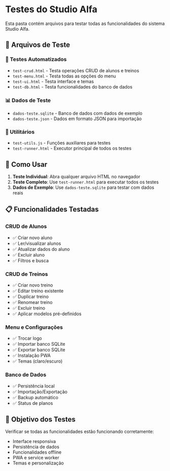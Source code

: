 # Testes do Studio Alfa

Esta pasta contém arquivos para testar todas as funcionalidades do sistema Studio Alfa.

## 📁 Arquivos de Teste

### 🧪 Testes Automatizados
- `test-crud.html` - Testa operações CRUD de alunos e treinos
- `test-menu.html` - Testa todas as opções do menu
- `test-ui.html` - Testa interface e temas
- `test-db.html` - Testa funcionalidades do banco de dados

### 📊 Dados de Teste
- `dados-teste.sqlite` - Banco de dados com dados de exemplo
- `dados-teste.json` - Dados em formato JSON para importação

### 🔧 Utilitários
- `test-utils.js` - Funções auxiliares para testes
- `test-runner.html` - Executor principal de todos os testes

## 🚀 Como Usar

1. **Teste Individual**: Abra qualquer arquivo HTML no navegador
2. **Teste Completo**: Use `test-runner.html` para executar todos os testes
3. **Dados de Exemplo**: Use `dados-teste.sqlite` para testar com dados reais

## 📋 Funcionalidades Testadas

### CRUD de Alunos
- ✅ Criar novo aluno
- ✅ Ler/visualizar alunos
- ✅ Atualizar dados do aluno
- ✅ Excluir aluno
- ✅ Filtros e busca

### CRUD de Treinos
- ✅ Criar novo treino
- ✅ Editar treino existente
- ✅ Duplicar treino
- ✅ Renomear treino
- ✅ Excluir treino
- ✅ Aplicar modelos pré-definidos

### Menu e Configurações
- ✅ Trocar logo
- ✅ Importar banco SQLite
- ✅ Exportar banco SQLite
- ✅ Instalação PWA
- ✅ Temas (claro/escuro)

### Banco de Dados
- ✅ Persistência local
- ✅ Importação/Exportação
- ✅ Backup automático
- ✅ Status de planos

## 🎯 Objetivo dos Testes

Verificar se todas as funcionalidades estão funcionando corretamente:
- Interface responsiva
- Persistência de dados
- Funcionalidades offline
- PWA e service worker
- Temas e personalização


